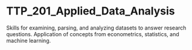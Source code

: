 # TTP_201_Applied_Data_Analysis
Skills for examining, parsing, and analyzing datasets to answer research questions. Application of concepts from econometrics, statistics, and machine learning.
